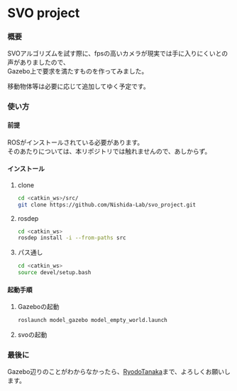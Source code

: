 # SVO project

### 概要
SVOアルゴリズムを試す際に、fpsの高いカメラが現実では手に入りにくいとの声がありましたので、  
Gazebo上で要求を満たすものを作ってみました。  

移動物体等は必要に応じて追加してゆく予定です。

### 使い方
#### 前提
ROSがインストールされている必要があります。  
そのあたりについては、本リポジトリでは触れませんので、あしからず。
#### インストール
1. clone
   ```bash
   cd <catkin_ws>/src/
   git clone https://github.com/Nishida-Lab/svo_project.git
   ```
   
2. rosdep
   ```bash
   cd <catkin_ws>
   rosdep install -i --from-paths src
   ```

3. パス通し
   ```bash
   cd <catkin_ws>
   source devel/setup.bash
   ```

#### 起動手順
1. Gazeboの起動
   ```bash
   roslaunch model_gazebo model_empty_world.launch
   ```

2. svoの起動

### 最後に
Gazebo辺りのことがわからなかったら、[RyodoTanaka](http://github.com/RyodoTanaka)まで、よろしくお願いします。
